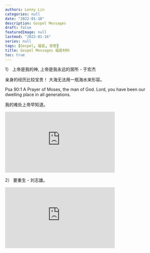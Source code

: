 ```yaml
---
authors: Lenny Lin
categories: null
date: "2022-01-16"
description: Gospel Messages
draft: false
featuredImage: null
lastmod: "2022-01-16"
series: null
tags: [Gospel, 福音, 安慰]
title: Gospel Messages 福音材料
toc: true
---
```


1） 上帝是我的神, 上帝是我永远的居所 - 于宏杰   

亲身的经历比较宝贵！ 大海无法用一瓶海水来形容。  

Psa 90:1 A Prayer of Moses, the man of God. Lord, you have been our dwelling place in all generations.  

我的难处上帝早知道。  


<iframe width="360" height="200" src="https://www.youtube.com/embed/TJppApt1MSM" title="SVCA矽谷基督徒聚會：安穩在 神永遠膀臂中 2022.01.16 于宏潔" frameborder="0" allow="accelerometer; autoplay; clipboard-write; encrypted-media; gyroscope; picture-in-picture" allowfullscreen></iframe>


2） 要重生 - 刘志雄。  


<iframe width="360" height= "200" src="https://www.youtube.com/embed/dEE2TJkYv6A" title="ECTC教会：天路客的成长 2022.01.02 刘志雄" frameborder="0" allow="accelerometer; autoplay; clipboard-write; encrypted-media; gyroscope; picture-in-picture" allowfullscreen></iframe>

